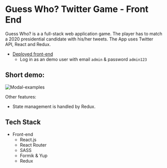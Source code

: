 # Guess Who? Twitter Game - Front End

Guess Who? is a a full-stack web application game. The player has to match a 2020 presidential candidate with his/her tweets. The App uses Twitter API, React and Redux.

- [Deployed front-end](https://planr-events.netlify.com/login)
  - Log in as an demo user with email `admin` & password `admin123`

## Short demo:

![Modal-examples](twitter_game.gif)

Other features:

- State management is handled by Redux.

## Tech Stack

- Front-end
  - React.js
  - React Router
  - SASS
  - Formik & Yup
  - Redux
